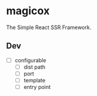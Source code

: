 # magicox

The Simple React SSR Framework.

## Dev

- [ ] configurable
  - [ ] dist path
  - [ ] port
  - [ ] template
  - [ ] entry point
